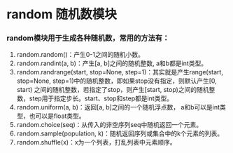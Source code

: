 # random 随机数模块　　

### random模块用于生成各种随机数，常用的方法有：

1. random.random()：产生0-1之间的随机小数。
2. random.randint(a, b)：产生[a, b]之间的随机整数, a和b都是int类型。
3. random.randrange(start, stop=None, step=1)：其实就是产生range(start, stop=None, step=1)中的随机整数，即如果stop没有指定，则默认产生[0, start)
   之间的随机整数，若指定了stop，则产生[start, stop)之间的随机整数，step用于指定步长。start、stop和step都是int类型。
4. random.uniform(a, b)：返回[a, b]之间的一个随机浮点数， a和b可以是int类型，也可以是float类型。
5. random.choice(seq)：从传入的非空序列seq中随机返回一个元素。
6. random.sample(population, k)：随机返回序列或集合中的k个元素的列表。
7. random.shuffle(x)：x为一个列表，打乱列表中元素顺序。
